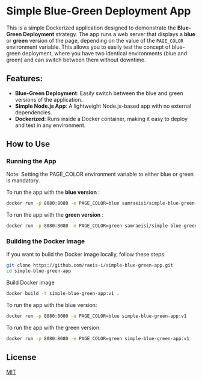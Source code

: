 # Simple Blue-Green Deployment App

This is a simple Dockerized application designed to demonstrate the **Blue-Green Deployment** strategy. The app runs a web server that displays a **blue** or **green** version of the page, depending on the value of the `PAGE_COLOR` environment variable. This allows you to easily test the concept of blue-green deployment, where you have two identical environments (blue and green) and can switch between them without downtime.

## Features:

- **Blue-Green Deployment**: Easily switch between the blue and green versions of the application.
- **Simple Node.js App**: A lightweight Node.js-based app with no external dependencies.
- **Dockerized**: Runs inside a Docker container, making it easy to deploy and test in any environment.

## How to Use

### Running the App

Note:
Setting the PAGE_COLOR environment variable to either blue or green is mandatory.

To run the app with the **blue version** :

```bash
docker run -p 8080:8080 -e PAGE_COLOR=blue samraeisi/simple-blue-green-app:v1
```

To run the app with the **green version** :

```bash
docker run -p 8080:8080 -e PAGE_COLOR=green samraeisi/simple-blue-green-app:v1
```

### Building the Docker Image

If you want to build the Docker image locally, follow these steps:

```bash
git clone https://github.com/raeis-i/simple-blue-green-app.git
cd simple-blue-green-app
```

Build Docker image

```bash
docker build -t simple-blue-green-app:v1 .
```

To run the app with the blue version:

```bash
docker run -p 8080:8080 -e PAGE_COLOR=blue simple-blue-green-app:v1
```

To run the app with the green version:

```bash
docker run -p 8080:8080 -e PAGE_COLOR=green simple-blue-green-app:v1
```

## License

[MIT](https://choosealicense.com/licenses/mit/)
